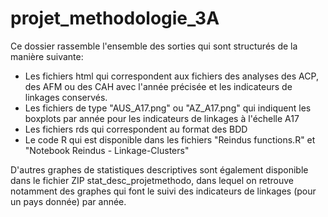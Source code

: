 # projet_methodologie_3A

Ce dossier rassemble l'ensemble des sorties qui sont structurés de la manière suivante:

- Les fichiers html qui correspondent aux fichiers des analyses des ACP, des AFM ou des CAH avec l'année précisée et les indicateurs de linkages conservés.
- Les fichiers de type "AUS_A17.png" ou "AZ_A17.png" qui indiquent les boxplots par année pour les indicateurs de linkages à l'échelle A17
- Les fichiers rds qui correspondent au format des BDD
- Le code R qui est disponible dans les fichiers "Reindus functions.R" et "Notebook Reindus - Linkage-Clusters" 

D'autres graphes de statistiques descriptives sont également disponible dans le fichier ZIP stat_desc_projetmethodo, dans lequel on retrouve notamment des graphes qui font le suivi des indicateurs de linkages (pour un pays donnée) par année.
